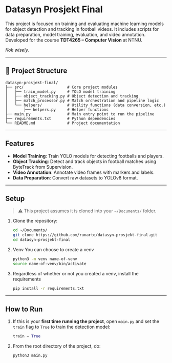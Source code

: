 # Datasyn Prosjekt Final

This project is focused on training and evaluating machine learning models for object detection and tracking in football videos. It includes scripts for data preparation, model training, evaluation, and video annotation. Developed for the course **TDT4265 – Computer Vision** at NTNU.

*Kok wisely.*

---

## 📁 Project Structure

```text
datasyn-prosjekt-final/
├── src/                   # Core project modules
│   ├── train_model.py     # YOLO model training
│   ├── object_tracking.py # Object detection and tracking
│   ├── match_processor.py # Match orchestration and pipeline logic
│   └── helpers/           # Utility functions (data conversion, etc.)
│       ├── helpers.py     # Helper functions
├── main.py                # Main entry point to run the pipeline
├── requirements.txt       # Python dependencies
└── README.md              # Project documentation

```
---

## Features

- **Model Training**: Train YOLO models for detecting footballs and players.
- **Object Tracking**: Detect and track objects in football matches using ByteTrack from Supervision.
- **Video Annotation**: Annotate video frames with markers and labels.
- **Data Preparation**: Convert raw datasets to YOLOv8 format.

---

## Setup

> ⚠️ This project assumes it is cloned into your `~/Documents/` folder.

1. Clone the repository:
   ```bash
   cd ~/Documents/
   git clone https://github.com/runarto/datasyn-prosjekt-final.git
   cd datasyn-prosjekt-final


2. Venv
   You can choose to create a venv
   ```bash
   python3 -m venv name-of-venv
   source name-of-venv/bin/activate

3. Regardless of whether or not you created a venv, install the requirements
   ```bash
   pip install -r requirements.txt

---

## How to Run

1. If this is your **first time running the project**, open `main.py` and set the `train` flag to `True` to train the detection model:
   ```python
   train = True

2. From the root directory of the project, do:
   ```bash
   python3 main.py
